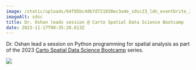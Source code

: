 ```yaml
---
image: /static/uploads/64f85bc4db7d721830ec3a4e_sdsc23_ldn_eventbrite_2160x1080-1-.png
imageAlt: sdsc
title: Dr. Oshan leads session @ Carto Spatial Data Science Bootcamp
date: 2023-11-17T00:35:28.613Z
---
```

Dr. Oshan lead a session on Python programming for spatial analysis as part of the 2023 [Carto Spatial Data Science Bootcamp](https://spatial-data-science-conference.com/bootcamp/washingtondc) series.

![](/uploads/1700134642825.jpeg)